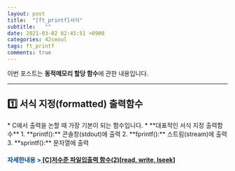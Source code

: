 ```yaml
---
layout: post
title:  "[ft_printf]서식"
subtitle:   ""
date: 2021-03-02 02:45:51 +0900
categories: 42seoul
tags: ft_printf
comments: true 
---
```


이번 포스트는 **동적메모리 할당 함수**에 관한 내용입니다.

* * *
<h2>1️⃣ 서식 지정(formatted) 출력함수</h2>
* C에서 출력을 논할 때 가장 기본이 되는 함수입니다.
* **대표적인 서식 지정 출력함수**
    1. **printf():** 콘솔창(stdout)에 출력
    2. **fprintf():** 스트림(stream)에 출력
    3. **sprintf():** 문자열에 출력
 <h4><span style="color:#084B8A;">자세한내용 &gt;</span><a href="https://kirkim.github.io/c/2021/02/20/lowfildefunc(2).html" target="blank"> [C]저수준 파일입출력 함수(2)[read, write, lseek]</a></h4>   
